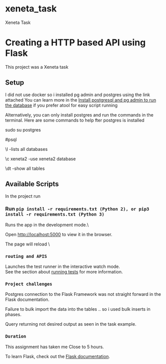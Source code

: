 # xeneta_task
Xeneta Task

# Creating a HTTP based API using Flask

This project was a Xeneta task 

## Setup

I did not use docker so i installed pg admin and postgres using the link attached
You can learn more in the [Install postgresql and pg admin to run the database](https://tecadmin.net/how-to-install-postgresql-in-ubuntu-20-04/) if you prefer atool for easy script running


Alternatively, you can only install postgres and run the commands in the terminal.
Here are some commands to help fter postgres is installed

sudo su postgres

#psql

\l                  -lists all databases

\c xeneta2          -use xeneta2 database

\dt                  -show all tables

## Available Scripts
In the project run

### Run `pip install -r requirements.txt (Python 2), or pip3 install -r requirements.txt (Python 3)`

Runs the app in the development mode.\

Open [http://localhost:5000](http://localhost:5000) to view it in the browser.

The page will reload \

### `routing and APIS`

Launches the test runner in the interactive watch mode.\
See the section about [running tests](https://facebook.github.io/create-react-app/docs/running-tests) for more information.

### `Project challenges`

Postgres connection to the Flask Framework was not straight forward in the Flask documentation.

Failure to bulk import the data into the tables .. so i used bulk inserts in phases.

Query returning not desired output as seen in the task example.

### `Duration`

This assignment has taken me Close to 5 hours.



To learn Flask, check out the [Flask documentation](https://flask.palletsprojects.com/en/2.0.x/).

